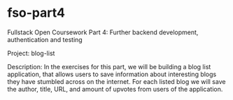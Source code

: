 # fso-part4
Fullstack Open Coursework Part 4: Further backend development, authentication and testing

Project: blog-list

Description: In the exercises for this part, we will be building a blog list application, that allows users to save information about interesting blogs they have stumbled across on the internet. For each listed blog we will save the author, title, URL, and amount of upvotes from users of the application.
